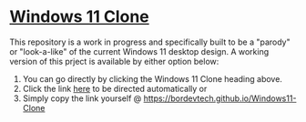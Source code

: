 # [Windows 11 Clone](https://bordevtech.github.io/Windows11-Clone)

This repository is a work in progress and specifically built to be a "parody" or "look-a-like" of the current Windows 11 desktop design.
   A working version of this prject is available by either option below:
   1. You can go directly by clicking the Windows 11 Clone heading above.
   2. Click the link [here](https://bordevtech.github.io/Windows11-Clone) to be directed automatically
or 
   4. Simply copy the link yourself @ https://bordevtech.github.io/Windows11-Clone
 
